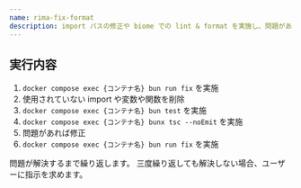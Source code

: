 ```yaml
---
name: rima-fix-format
description: import パスの修正や biome での lint & format を実施し、問題があったら修正します。
---
```


## 実行内容

1. `docker compose exec {コンテナ名} bun run fix` を実施
2. 使用されていない import や変数や関数を削除
3. `docker compose exec {コンテナ名} bun test` を実施
4. `docker compose exec {コンテナ名} bunx tsc --noEmit` を実施
5. 問題があれば修正
6. `docker compose exec {コンテナ名} bun run fix` を実施

問題が解決するまで繰り返します。
三度繰り返しても解決しない場合、ユーザーに指示を求めます。
